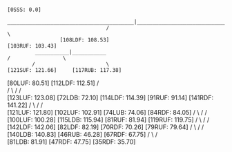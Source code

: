                                                                                       [0SSS: 0.0]
                                     _________________________________________|_________________________________________
                                    /                                                                                   \
                     [108LDF: 108.53]                                                                    [103RUF: 103.43]
             ___________|___________                                                                         /                 \
            /                       \                                                          [121SUF: 121.66]     [117RUB: 117.38]
[80LUF: 80.51]          [112LDF: 112.51]                                                           /                           \
    /               \                         /                                                    /                             \
[123LUF: 123.08] [72LDB: 72.10]     [114LDF: 114.39]                                      [91RUF: 91.14]               [141RDF: 141.22]
   /     \                /              /             \
[121LUF: 121.80] [102LUF: 102.91]  [74LUB: 74.06]      [84RDF: 84.05]
  /     \                /                    /                 \
[100LUF: 100.28]  [115LDB: 115.94]    [81RUF: 81.94]         [119RUF: 119.75]
  /     \                /                    /                 \
[142LDF: 142.06]  [82LDF: 82.19]     [70RDF: 70.26]         [79RUF: 79.64]
  /     \                /                    /                 \
        [140LDB: 140.83]              [46RUB: 46.28]         [67RDF: 67.75]
         /               \                    /                 \
        [81LDB: 81.91]             [47RDF: 47.75]        [35RDF: 35.70]
